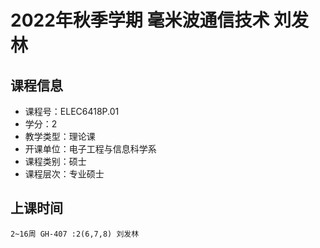 # 2022年秋季学期 毫米波通信技术 刘发林






## 课程信息

- 课程号：ELEC6418P.01
- 学分：2
- 教学类型：理论课
- 开课单位：电子工程与信息科学系
- 课程类别：硕士
- 课程层次：专业硕士

## 上课时间

```
2~16周 GH-407 :2(6,7,8) 刘发林
```

